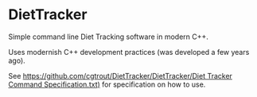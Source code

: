 # DietTracker
Simple command line Diet Tracking software in modern C++.

Uses modernish C++ development practices (was developed a few years ago).  

See [https://github.com/cgtrout/DietTracker/DietTracker/Diet Tracker Command Specification.txt)](https://github.com/cgtrout/DietTracker/blob/master/DietTracker/Diet%20Tracker%20Command%20Specification.txt) for specification on how to use.
